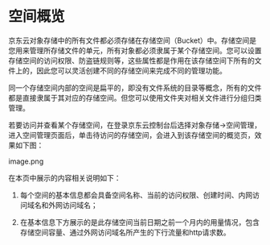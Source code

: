 # 空间概览

京东云对象存储中的所有文件都必须存储在存储空间（Bucket）中。存储空间是您用来管理所存储文件的单元，所有对象都必须隶属于某个存储空间。您可以设置存储空间的访问权限、防盗链规则等，这些属性都是作用在该存储空间下所有的文件上的，因此您可以灵活创建不同的存储空间来完成不同的管理功能。

同一个存储空间内部的空间是扁平的，即没有文件系统的目录等概念，所有的文件都是直接隶属于其对应的存储空间。但您可以使用文件夹对相关文件进行分组归类管理。

若要访问并查看某个存储空间，在登录京东云控制台后选择对象存储->空间管理，进入空间管理页面后，单击待访问的存储空间，会进入到该存储空间的概览页，效果如下图：

image.png

在本页中展示的内容相关说明如下：

1. 每个空间的基本信息都会具备空间名称、当前的访问权限、创建时间、内网访问域名和外网访问域名；

2. 在基本信息下方展示的是此存储空间当前日期之前一个月内的用量情况，包含存储空间容量、通过外网访问域名所产生的下行流量和http请求数。
